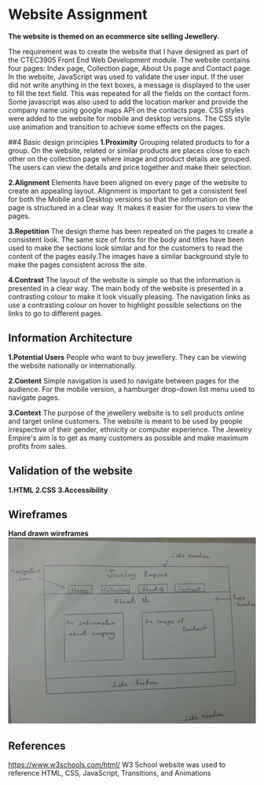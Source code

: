 # Website Assignment 


**The website is themed on an ecommerce site selling Jewellery.**

The requirement was to create the website that I have designed as part of the CTEC3905 Front End Web Development module. The website contains four pages: Index page, Collection page, About Us page and Contact page. In the website, JavaScript was used to validate the user input. If the user did not write anything in the text boxes, a message is displayed to the user to fill the text field. This was repeated for all the fields on the contact form. Some javascript was also used to add the location marker and provide the company name using google maps API on the contacts page. CSS styles were added to the website for mobile and desktop versions. The CSS style use animation and transition to achieve some effects on the pages.


##4 Basic design principles
**1.Proximity** 
Grouping related products to for a group. On the website, related or similar products are places close to each other on the collection page where image and product details are grouped. The users can view the details and price together and make their selection.

**2.Alignment**
 Elements have been aligned on every page of the website to create an appealing layout. Alignment is important to get a consistent feel for both the Mobile and Desktop versions so that the information on the page is structured in a clear way. It makes it easier for the users to view the pages.

**3.Repetition**
 The design theme has been repeated on the pages to create a consistent look. The same size of fonts for the body and titles have been used to make the sections look similar and for the customers to read the content of the pages easily.The images have a similar background style to make the pages consistent across the site.

**4.Contrast**
 The layout of the website is simple so that the information is presented in a clear way. The main body of the website is presented in a contrasting colour to make it look visually pleasing. The navigation links as use a contrasting colour on hover to highlight possible selections on the links to go to different pages. 

## Information Architecture
**1.Potential Users**
 People who want to buy jewellery. They can be viewing the website nationally or internationally. 

**2.Content**
 Simple navigation is used to navigate between pages for the audience. For the mobile version, a hamburger drop-down list menu used to navigate pages.

**3.Context**
 The purpose of the jewellery website is to sell products online and target online customers. The website is meant to be used by people irrespective of their gender, ethnicity or computer experience. The Jewelry Empire's aim is to get as many customers as possible and make maximum profits from sales. 

## Validation of the website
**1.HTML**
**2.CSS**
**3.Accessibility** 

## Wireframes
**Hand drawn wireframes**
![Desktop_aboutus_wireframe](wireframes/desktop_aboutus.jpg "Desktop_aboutus")

## References
https://www.w3schools.com/html/
W3 School website was used to reference HTML, CSS, JavaScript, Transitions, and Animations 